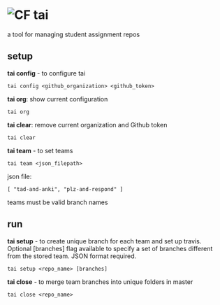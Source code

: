 # ![CF](http://i.imgur.com/7v5ASc8.png) tai
a tool for managing student assignment repos

## setup
**tai config** - to configure tai
```
tai config <github_organization> <github_token>
```
**tai org**: show current configuration
```
tai org
```
**tai clear**: remove current organization and Github token
```
tai clear
```

**tai team** - to set teams
```
tai team <json_filepath>
```
json file:
```
[ "tad-and-anki", "plz-and-respond" ]
```
teams must be valid branch names

## run
**tai setup** - to create unique branch for each team and set up travis.  
Optional [branches] flag available to specify a set of branches different from the stored team.  JSON format required.
```
tai setup <repo_name> [branches]
```

**tai close** - to merge team branches into unique folders in master
```
tai close <repo_name>
```
